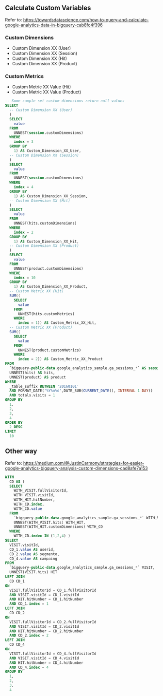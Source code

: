 ## Calculate Custom Variables

Refer to: https://towardsdatascience.com/how-to-query-and-calculate-google-analytics-data-in-bigquery-cab8fc4f396

### Custom Dimensions
- Custom Dimension XX (User)
- Custom Dimension XX (Session)
- Custom Dimension XX (Hit)
- Custom Dimension XX (Product)
### Custom Metrics
- Custom Metric XX Value (Hit)
- Custom Metric XX Value (Product)

```SQL
-- Some sample set custom dimensions return null values
SELECT
  -- Custom Dimension XX (User)
  (
  SELECT
    value
  FROM
    UNNEST(session.customDimensions)
  WHERE
    index = 3
  GROUP BY
    1) AS Custom_Dimension_XX_User,
  -- Custom Dimension XX (Session)
  (
  SELECT
    value
  FROM
    UNNEST(session.customDimensions)
  WHERE
    index = 4
  GROUP BY
    1) AS Custom_Dimension_XX_Session,
  -- Custom Dimension XX (Hit)
  (
  SELECT
    value
  FROM
    UNNEST(hits.customDimensions)
  WHERE
    index = 2
  GROUP BY
    1) AS Custom_Dimension_XX_Hit,
  -- Custom Dimension XX (Product)
  (
  SELECT
    value
  FROM
    UNNEST(product.customDimensions)
  WHERE
    index = 10
  GROUP BY
    1) AS Custom_Dimension_XX_Product,
  -- Custom Metric XX (Hit)
  SUM((
    SELECT
      value
    FROM
      UNNEST(hits.customMetrics)
    WHERE
      index = 1)) AS Custom_Metric_XX_Hit,
  -- Custom Metric XX (Product)
  SUM((
    SELECT
      value
    FROM
      UNNEST(product.customMetrics)
    WHERE
      index = 2)) AS Custom_Metric_XX_Product
FROM
  `bigquery-public-data.google_analytics_sample.ga_sessions_*` AS session,
  UNNEST(hits) AS hits,
  UNNEST(product) AS product
WHERE
  _table_suffix BETWEEN '20160101'
  AND FORMAT_DATE('%Y%m%d',DATE_SUB(CURRENT_DATE(), INTERVAL 1 DAY))
  AND totals.visits = 1
GROUP BY
  1,
  2,
  3,
  4
ORDER BY
  2 DESC
LIMIT
  10
```    
## Other way

Refer to: https://medium.com/@JustinCarmony/strategies-for-easier-google-analytics-bigquery-analysis-custom-dimensions-cad8afe7a153

```SQL
WITH
  CD AS (
  SELECT
    WITH_VISIT.fullVisitorId,
    WITH_VISIT.visitId,
    WITH_HIT.hitNumber,
    WITH_CD.index,
    WITH_CD.value
  FROM
    `bigquery-public-data.google_analytics_sample.ga_sessions_*` WITH_VISIT,
    UNNEST(WITH_VISIT.hits) WITH_HIT,
    UNNEST(WITH_HIT.customDimensions) WITH_CD
  WHERE
    WITH_CD.index IN (1,2,4) )
SELECT
  VISIT.visitId,
  CD_1.value AS userid,
  CD_2.value AS segmento,
  CD_4.value AS campaing
FROM
  `bigquery-public-data.google_analytics_sample.ga_sessions_*` VISIT,
  UNNEST(VISIT.hits) HIT
LEFT JOIN
  CD CD_1
ON
  VISIT.fullVisitorId = CD_1.fullVisitorId
  AND VISIT.visitId = CD_1.visitId
  AND HIT.hitNumber = CD_1.hitNumber
  AND CD_1.index = 1
LEFT JOIN
  CD CD_2
ON
  VISIT.fullVisitorId = CD_2.fullVisitorId
  AND VISIT.visitId = CD_2.visitId
  AND HIT.hitNumber = CD_2.hitNumber
  AND CD_2.index = 2
LEFT JOIN
  CD CD_4
ON
  VISIT.fullVisitorId = CD_4.fullVisitorId
  AND VISIT.visitId = CD_4.visitId
  AND HIT.hitNumber = CD_4.hitNumber
  AND CD_4.index = 4  
GROUP BY
  1,
  2,
  3,
  4
```  
  
